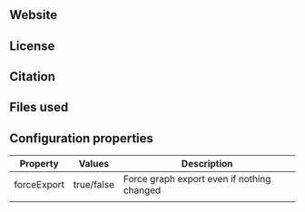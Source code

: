 # 



## Website

[]()

## License



## Citation



## Files used



## Configuration properties

| Property       | Values     | Description |
| -------------- | ---------- | ----------- |
| forceExport    | true/false | Force graph export even if nothing changed |
|                |            |             |
